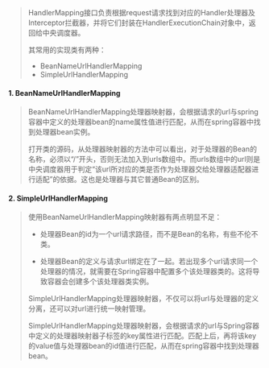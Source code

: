 >HandlerMapping接口负责根据request请求找到对应的Handler处理器及Interceptor拦截器，并将它们封装在HandlerExecutionChain对象中，返回给中央调度器。
>
>其常用的实现类有两种：
>
>- BeanNameUrlHandlerMapping
>- SimpleUrlHandlerMapping

#### 1. BeanNameUrlHandlerMapping

>BeanNameUrlHandlerMapping处理器映射器，会根据请求的url与spring容器中定义的处理器bean的name属性值进行匹配，从而在spring容器中找到处理器bean实例。
>
>打开类的源码，从处理器映射器的方法中可以看出，对于处理器的Bean的名称，必须以“/”开头，否则无法加入到urls数组中。而urls数组中的url则是中央调度器用于判定“该url所对应的类是否作为处理器交给处理器适配器进行适配”的依据。这也是处理器与其它普通Bean的区别。

#### 2. SimpleUrlHandlerMapping

>使用BeanNameUrlHandlerMapping映射器有两点明显不足：
>
>- 处理器Bean的id为一个url请求路径，而不是Bean的名称，有些不伦不类。
>
>- 处理器Bean的定义与请求url绑定在了一起。若出现多个url请求同一个处理器的情况，就需要在Spring容器中配置多个该处理器类的<bean/>。这将导致容器会创建多个该处理器类实例。
>
>SimpleUrlHandlerMapping处理器映射器，不仅可以将url与处理器的定义分离，还可以对url进行统一映射管理。
>
>SimpleUrlHandlerMapping处理器映射器，会根据请求的url与Spring容器中定义的处理器映射器子标签的key属性进行匹配。匹配上后，再将该key的value值与处理器bean的id值进行匹配，从而在spring容器中找到处理器bean。

